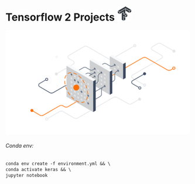 Tensorflow 2 Projects ![](icon.png)
=====================
![](picture.svg)
###### Conda env:
```
conda env create -f environment.yml && \
conda activate keras && \
jupyter notebook
```